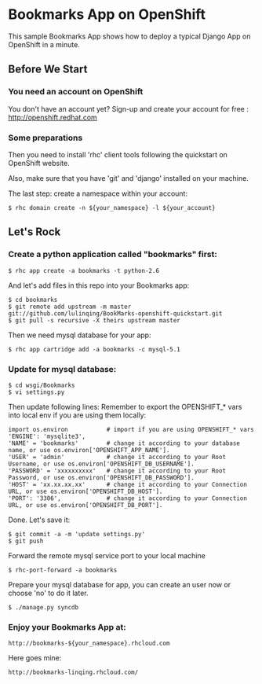 Bookmarks App on OpenShift
===================

This sample Bookmarks App shows how to deploy a typical Django App on OpenShift in a minute.

Before We Start
---------------

### You need an account on OpenShift

You don't have an account yet? Sign-up and create your account for free : http://openshift.redhat.com

### Some preparations

Then you need to install 'rhc' client tools following the quickstart on OpenShift website.

Also, make sure that you have 'git' and 'django' installed on your machine.

The last step: create a namespace within your account:

    $ rhc domain create -n ${your_namespace} -l ${your_account}

Let's Rock
----------

### Create a python application called "bookmarks" first:

    $ rhc app create -a bookmarks -t python-2.6

And let's add files in this repo into your Bookmarks app:

    $ cd bookmarks
    $ git remote add upstream -m master git://github.com/lulinqing/BookMarks-openshift-quickstart.git
    $ git pull -s recursive -X theirs upstream master

Then we need mysql database for your app:

    $ rhc app cartridge add -a bookmarks -c mysql-5.1

### Update for mysql database:

    $ cd wsgi/Bookmarks
    $ vi settings.py

Then update following lines:
Remember to export the OPENSHIFT_* vars into local env if you are using them locally:

    import os.environ           # import if you are using OPENSHIFT_* vars
    'ENGINE': 'mysqlite3',
    'NAME' = 'bookmarks'        # change it according to your database name, or use os.environ['OPENSHIFT_APP_NAME'].
    'USER' = 'admin'            # change it according to your Root Username, or use os.environ['OPENSHIFT_DB_USERNAME'].
    'PASSWORD' = 'xxxxxxxxxx'   # change it according to your Root Password, or use os.environ['OPENSHIFT_DB_PASSWORD'].
    'HOST' = 'xx.xx.xx.xx'      # change it according to your Connection URL, or use os.environ['OPENSHIFT_DB_HOST'].
    'PORT': '3306',             # change it according to your Connection URL, or use os.environ['OPENSHIFT_DB_PORT'].

Done. Let's save it:

    $ git commit -a -m 'update settings.py'
    $ git push

Forward the remote mysql service port to your local machine

    $ rhc-port-forward -a bookmarks

Prepare your mysql database for app, you can create an user now or choose 'no' to do it later.

    $ ./manage.py syncdb


### Enjoy your Bookmarks App at:

    http://bookmarks-${your_namespace}.rhcloud.com

Here goes mine:

    http://bookmarks-linqing.rhcloud.com/
